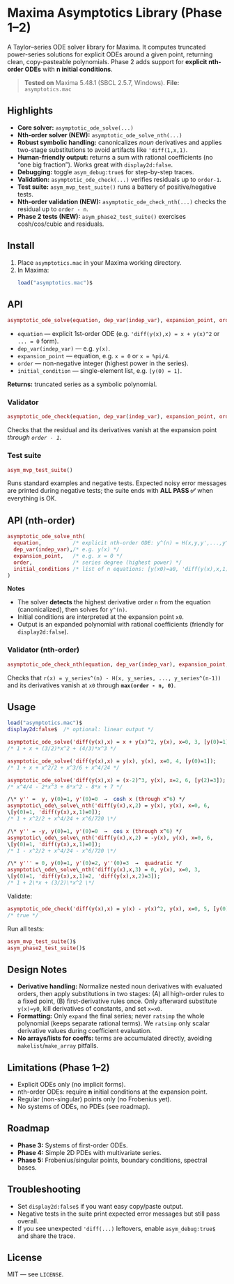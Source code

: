 # Maxima Asymptotics Library (Phase 1–2)

A Taylor–series ODE solver library for Maxima. It computes truncated power-series solutions for explicit ODEs around a given point, returning clean, copy-pasteable polynomials.
Phase 2 adds support for **explicit nth-order ODEs** with **n initial conditions**.

> **Tested on** Maxima 5.48.1 (SBCL 2.5.7, Windows).
> **File:** `asymptotics.mac`

## Highlights

- **Core solver:** `asymptotic_ode_solve(...)`
- **Nth-order solver (NEW):** `asymptotic_ode_solve_nth(...)`
- **Robust symbolic handling:** canonicalizes *noun* derivatives and applies two-stage substitutions to avoid artifacts like `'diff(1,x,1)`.
- **Human-friendly output:** returns a sum with rational coefficients (no “one big fraction”). Works great with `display2d:false`.
- **Debugging:** toggle `asym_debug:true$` for step-by-step traces.
- **Validation:** `asymptotic_ode_check(...)` verifies residuals up to `order-1`.
- **Test suite:** `asym_mvp_test_suite()` runs a battery of positive/negative tests.
- **Nth-order validation (NEW):** `asymptotic_ode_check_nth(...)` checks the residual up to `order - n`.
- **Phase 2 tests (NEW):** `asym_phase2_test_suite()` exercises cosh/cos/cubic and residuals.

## Install

1. Place `asymptotics.mac` in your Maxima working directory.
2. In Maxima:
   ```maxima
   load("asymptotics.mac")$
   ```

## API

```maxima
asymptotic_ode_solve(equation, dep_var(indep_var), expansion_point, order, initial_condition)
```

* `equation` — explicit 1st-order ODE (e.g. `'diff(y(x),x) = x + y(x)^2` or `... = 0` form).
* `dep_var(indep_var)` — e.g. `y(x)`.
* `expansion_point` — equation, e.g. `x = 0` or `x = %pi/4`.
* `order` — non-negative integer (highest power in the series).
* `initial_condition` — single-element list, e.g. `[y(0) = 1]`.

**Returns:** truncated series as a symbolic polynomial.

### Validator

```maxima
asymptotic_ode_check(equation, dep_var(indep_var), expansion_point, order, initial_condition)
```

Checks that the residual and its derivatives vanish at the expansion point *through `order - 1`*.

### Test suite

```maxima
asym_mvp_test_suite()
```

Runs standard examples and negative tests. Expected noisy error messages are printed during negative tests; the suite ends with **ALL PASS ✅** when everything is OK.

## API (nth-order)

```maxima
asymptotic_ode_solve_nth(
  equation,          /* explicit nth-order ODE: y^(n) = H(x,y,y',...,y^(n-1)) OR expr=0 */
  dep_var(indep_var),/* e.g. y(x) */
  expansion_point,   /* e.g. x = 0 */
  order,             /* series degree (highest power) */
  initial_conditions /* list of n equations: [y(x0)=a0, 'diff(y(x),x,1)=a1, ..., 'diff(y(x),x,n-1)=a_{n-1}] */
)
```

**Notes**

* The solver **detects** the highest derivative order `n` from the equation (canonicalized), then solves for `y^(n)`.
* Initial conditions are interpreted at the expansion point `x0`.
* Output is an expanded polynomial with rational coefficients (friendly for `display2d:false`).

### Validator (nth-order)

```maxima
asymptotic_ode_check_nth(equation, dep_var(indep_var), expansion_point, order, initial_conditions)
```

Checks that `r(x) = y_series^(n) - H(x, y_series, ..., y_series^(n-1))` and its derivatives vanish at `x0` through **`max(order - n, 0)`**.

## Usage

```maxima
load("asymptotics.mac")$
display2d:false$  /* optional: linear output */

asymptotic_ode_solve('diff(y(x),x) = x + y(x)^2, y(x), x=0, 3, [y(0)=1]);
/* 1 + x + (3/2)*x^2 + (4/3)*x^3 */

asymptotic_ode_solve('diff(y(x),x) = y(x), y(x), x=0, 4, [y(0)=1]);
/* 1 + x + x^2/2 + x^3/6 + x^4/24 */

asymptotic_ode_solve('diff(y(x),x) = (x-2)^3, y(x), x=2, 6, [y(2)=3]);
/* x^4/4 - 2*x^3 + 6*x^2 - 8*x + 7 */

/\* y'' =  y, y(0)=1, y'(0)=0  →  cosh x (through x^6) */
asymptotic\_ode\_solve\_nth('diff(y(x),x,2) = y(x), y(x), x=0, 6,
\[y(0)=1, 'diff(y(x),x,1)=0]);
/* 1 + x^2/2 + x^4/24 + x^6/720 \*/

/\* y'' = -y, y(0)=1, y'(0)=0  →  cos x (through x^6) */
asymptotic\_ode\_solve\_nth('diff(y(x),x,2) = -y(x), y(x), x=0, 6,
\[y(0)=1, 'diff(y(x),x,1)=0]);
/* 1 - x^2/2 + x^4/24 - x^6/720 \*/

/\* y''' = 0, y(0)=1, y'(0)=2, y''(0)=3  →  quadratic */
asymptotic\_ode\_solve\_nth('diff(y(x),x,3) = 0, y(x), x=0, 3,
\[y(0)=1, 'diff(y(x),x,1)=2, 'diff(y(x),x,2)=3]);
/* 1 + 2\*x + (3/2)\*x^2 \*/
```

Validate:

```maxima
asymptotic_ode_check('diff(y(x),x) = y(x) - y(x)^2, y(x), x=0, 5, [y(0)=1/2]);
/* true */
```

Run all tests:

```maxima
asym_mvp_test_suite()$
asym_phase2_test_suite()$
```

## Design Notes

* **Derivative handling:** Normalize nested noun derivatives with evaluated orders, then apply substitutions in two stages: (A) all high-order rules to a fixed point, (B) first-derivative rules once. Only afterward substitute `y(x)=y0`, kill derivatives of constants, and set `x=x0`.
* **Formatting:** Only `expand` the final series; never `ratsimp` the whole polynomial (keeps separate rational terms). We `ratsimp` only scalar derivative values during coefficient evaluation.
* **No arrays/lists for coeffs:** terms are accumulated directly, avoiding `makelist`/`make_array` pitfalls.

## Limitations (Phase 1–2)

* Explicit ODEs only (no implicit forms).
* nth-order ODEs: require **n** initial conditions at the expansion point.
* Regular (non-singular) points only (no Frobenius yet).
* No systems of ODEs, no PDEs (see roadmap).

## Roadmap

* **Phase 3:** Systems of first-order ODEs.
* **Phase 4:** Simple 2D PDEs with multivariate series.
* **Phase 5:** Frobenius/singular points, boundary conditions, spectral bases.

## Troubleshooting

* Set `display2d:false$` if you want easy copy/paste output.
* Negative tests in the suite print expected error messages but still pass overall.
* If you see unexpected `'diff(...)` leftovers, enable `asym_debug:true$` and share the trace.

## License

MIT — see `LICENSE`.
